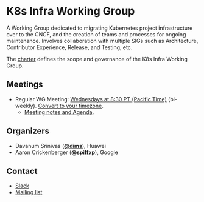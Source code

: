 <!---
This is an autogenerated file!

Please do not edit this file directly, but instead make changes to the
sigs.yaml file in the project root.

To understand how this file is generated, see https://git.k8s.io/community/generator/README.md
--->
# K8s Infra Working Group

A Working Group dedicated to migrating Kubernetes project infrastructure over to the CNCF, and the creation of teams and processes for ongoing maintenance. Involves collaboration with multiple SIGs such as Architecture, Contributor Experience, Release, and Testing, etc.

The [charter](charter.md) defines the scope and governance of the K8s Infra Working Group.

## Meetings
* Regular WG Meeting: [Wednesdays at 8:30 PT (Pacific Time)](https://docs.google.com/document/d/1FQx0BPlkkl1Bn0c9ocVBxYIKojpmrS1CFP5h0DI68AE/edit) (bi-weekly). [Convert to your timezone](http://www.thetimezoneconverter.com/?t=8:30&tz=PT%20%28Pacific%20Time%29).
  * [Meeting notes and Agenda](http://bit.ly/wg-k8s-infra-notes).

## Organizers

* Davanum Srinivas (**[@dims](https://github.com/dims)**), Huawei
* Aaron Crickenberger (**[@spiffxp](https://github.com/spiffxp)**), Google

## Contact
* [Slack](https://kubernetes.slack.com/messages/k8s-infra-team)
* [Mailing list](https://groups.google.com/forum/#!forum/k8s-infra-team)

<!-- BEGIN CUSTOM CONTENT -->

<!-- END CUSTOM CONTENT -->
